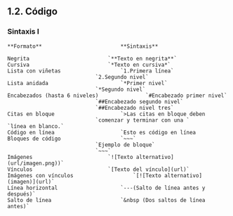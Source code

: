 
## **1.2. Código**

### **Sintaxis I**

	**Formato**							**Sintaxis**

	Negrita							`**Texto en negrita**`
	Cursiva							`*Texto en cursiva*`
	Lista con viñetas					`1.Primera línea`
								`2.Segundo nivel`
	Lista anidada						`*Primer nivel`
								`*Segundo nivel`
	Encabezados (hasta 6 niveles)				`#Encabezado primer nivel`
								`##Encabezado segundo nivel`
								`##Encabezado nivel tres`
	Citas en bloque						`>Las citas en bloque deben 
								`comenzar y terminar con una `													`línea en blanco.`
	Código en línea 					`Esto es código en línea
	Bloques de código  					`~~~`
								`Ejemplo de bloque`
								`~~~`
	Imágenes						`![Texto alternativo](url/imagen.png))`
	Vínculos						`[Texto del vínculo](url)`
	Imágenes con vínculos     				`[![Texto alternativo](imagen)](url)`
	Línea horizontal					`---(Salto de línea antes y después)`
	Salto de línea    					`&nbsp (Dos saltos de línea antes)`
